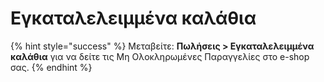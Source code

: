# Εγκαταλελειμμένα καλάθια

{% hint style="success" %}
Μεταβείτε: **Πωλήσεις > Εγκαταλελειμμένα καλάθια** για να δείτε τις Μη Ολοκληρωμένες Παραγγελίες στο e-shop σας.
{% endhint %}
